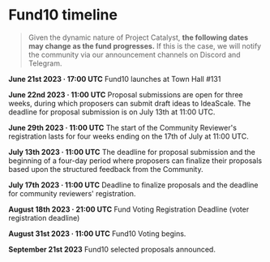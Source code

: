 # **Fund10 timeline**

>Given the dynamic nature of Project Catalyst, **the following dates may change as the fund progresses.** If this is the case, we will notify the community via our announcement channels on Discord and Telegram.

**June 21st 2023 · 17:00 UTC**
Fund10 launches at Town Hall #131
​

**June 22nd 2023 · 11:00 UTC**
Proposal submissions are open for three weeks, during which proposers can submit draft ideas to IdeaScale. The deadline for proposal submission is on July 13th at 11:00 UTC.
​

**June 29th 2023 · 11:00 UTC**
The start of the Community Reviewer's registration lasts for four weeks ending on the 17th of July at 11:00 UTC.
​

**July 13th 2023 · 11:00 UTC**
The deadline for proposal submission and the beginning of a four-day period where proposers can finalize their proposals based upon the structured feedback from the Community.
​

**July 17th  2023 · 11:00 UTC**
Deadline to finalize proposals and the deadline for community reviewers' registration.
​

**August 18th  2023 · 21:00 UTC**
Fund Voting Registration Deadline (voter registration deadline)
​

**August 31st 2023 · 11:00 UTC**
Fund10 Voting begins.


**September 21st 2023**
Fund10 selected proposals announced.
